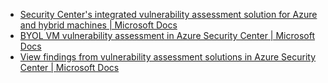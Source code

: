 - [Security Center's integrated vulnerability assessment solution for Azure and hybrid machines | Microsoft Docs](https://docs.microsoft.com/en-us/azure/security-center/deploy-vulnerability-assessment-vm)
- [BYOL VM vulnerability assessment in Azure Security Center | Microsoft Docs](https://docs.microsoft.com/en-us/azure/security-center/deploy-vulnerability-assessment-byol-vm)
- [View findings from vulnerability assessment solutions in Azure Security Center | Microsoft Docs](https://docs.microsoft.com/en-us/azure/security-center/remediate-vulnerability-findings-vm)
